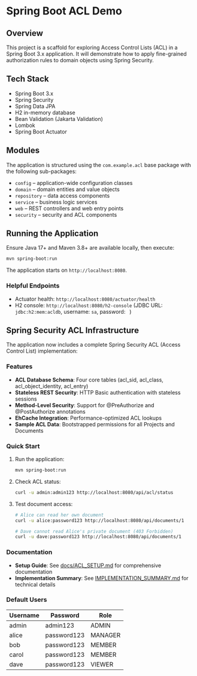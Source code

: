 # Spring Boot ACL Demo

## Overview

This project is a scaffold for exploring Access Control Lists (ACL) in a Spring Boot 3.x application. It will demonstrate how to apply fine-grained authorization rules to domain objects using Spring Security.

## Tech Stack

- Spring Boot 3.x
- Spring Security
- Spring Data JPA
- H2 in-memory database
- Bean Validation (Jakarta Validation)
- Lombok
- Spring Boot Actuator

## Modules

The application is structured using the `com.example.acl` base package with the following sub-packages:

- `config` – application-wide configuration classes
- `domain` – domain entities and value objects
- `repository` – data access components
- `service` – business logic services
- `web` – REST controllers and web entry points
- `security` – security and ACL components

## Running the Application

Ensure Java 17+ and Maven 3.8+ are available locally, then execute:

```bash
mvn spring-boot:run
```

The application starts on `http://localhost:8080`.

### Helpful Endpoints

- Actuator health: `http://localhost:8080/actuator/health`
- H2 console: `http://localhost:8080/h2-console` (JDBC URL: `jdbc:h2:mem:acldb`, username: `sa`, password: ` `)

## Spring Security ACL Infrastructure

The application now includes a complete Spring Security ACL (Access Control List) implementation:

### Features

- **ACL Database Schema**: Four core tables (acl_sid, acl_class, acl_object_identity, acl_entry)
- **Stateless REST Security**: HTTP Basic authentication with stateless sessions
- **Method-Level Security**: Support for @PreAuthorize and @PostAuthorize annotations
- **EhCache Integration**: Performance-optimized ACL lookups
- **Sample ACL Data**: Bootstrapped permissions for all Projects and Documents

### Quick Start

1. Run the application:
   ```bash
   mvn spring-boot:run
   ```

2. Check ACL status:
   ```bash
   curl -u admin:admin123 http://localhost:8080/api/acl/status
   ```

3. Test document access:
   ```bash
   # Alice can read her own document
   curl -u alice:password123 http://localhost:8080/api/documents/1
   
   # Dave cannot read Alice's private document (403 Forbidden)
   curl -u dave:password123 http://localhost:8080/api/documents/1
   ```

### Documentation

- **Setup Guide**: See [docs/ACL_SETUP.md](docs/ACL_SETUP.md) for comprehensive documentation
- **Implementation Summary**: See [IMPLEMENTATION_SUMMARY.md](IMPLEMENTATION_SUMMARY.md) for technical details

### Default Users

| Username | Password    | Role    |
|----------|-------------|---------|
| admin    | admin123    | ADMIN   |
| alice    | password123 | MANAGER |
| bob      | password123 | MEMBER  |
| carol    | password123 | MEMBER  |
| dave     | password123 | VIEWER  |
